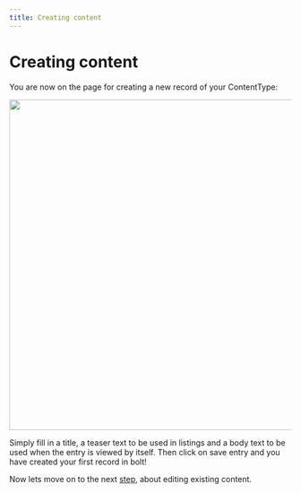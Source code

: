 ```yaml
---
title: Creating content
---
```

Creating content
================

You are now on the page for creating a new record of your ContentType:

<a href="/files/screenshots/new-entry.png" class="popup"><img src="/files/screenshots/new-entry.png" width="590"></a><br>

Simply fill in a title, a teaser text to be used in listings and a body text to
be used when the entry is viewed by itself. Then click on save entry and you
have created your first record in bolt!

Now lets move on to the next [step](edit-content), about editing existing
content.